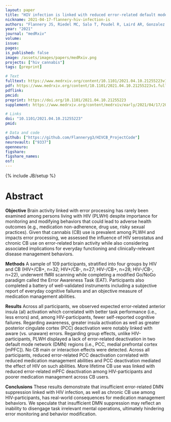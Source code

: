 ```yaml
---
layout: paper
title: "HIV infection is linked with reduced error-related default mode network suppression and poorer medication management abilities"
nickname: 2021-04-17-flannery-hiv-infection-is
authors: "Flannery JS, Riedel MC, Salo T, Poudel R, Laird AR, Gonzalez R, Sutherland MT"
year: "2021"
journal: "medRxiv"
volume:
issue:
pages:
is_published: false
image: /assets/images/papers/medRxiv.png
projects: ["hiv_cannabis"]
tags: [preprint]

# Text
fulltext: https://www.medrxiv.org/content/10.1101/2021.04.10.21255223v1.full-text
pdf: https://www.medrxiv.org/content/10.1101/2021.04.10.21255223v1.full.pdf
pdflink:
pmcid:
preprint: https://doi.org/10.1101/2021.04.10.21255223
supplement: https://www.medrxiv.org/content/medrxiv/early/2021/04/17/2021.04.10.21255223/DC1/embed/media-1.pdf

# Links
doi: "10.1101/2021.04.10.21255223"
pmid:

# Data and code
github: ["https://github.com/Flanneryg3/HIVCB_ProjectCode"]
neurovault: ["9337"]
openneuro:
figshare:
figshare_names:
osf:
---
```

{% include JB/setup %}

# Abstract

**Objective** Brain activity linked with error processing has rarely been examined among persons living with HIV (PLWH) despite importance for monitoring and modifying behaviors that could lead to adverse health outcomes (e.g., medication non-adherence, drug use, risky sexual practices). Given that cannabis (CB) use is prevalent among PLWH and impacts error processing, we assessed the influence of HIV serostatus and chronic CB use on error-related brain activity while also considering associated implications for everyday functioning and clinically-relevant disease management behaviors.

**Methods** A sample of 109 participants, stratified into four groups by HIV and CB (HIV+/CB+, n=32; HIV+/CB-, n=27; HIV-/CB+, n=28; HIV-/CB-, n=22), underwent fMRI scanning while completing a modified Go/NoGo paradigm called the Error Awareness Task (EAT). Participants also completed a battery of well-validated instruments including a subjective report of everyday cognitive failures and an objective measure of medication management abilities.

**Results** Across all participants, we observed expected error-related anterior insula (aI) activation which correlated with better task performance (i.e., less errors) and, among HIV-participants, fewer self-reported cognitive failures. Regarding awareness, greater insula activation as well as greater posterior cingulate cortex (PCC) deactivation were notably linked with aware (vs. unaware) errors. Regarding group effects, unlike HIV-participants, PLWH displayed a lack of error-related deactivation in two default mode network (DMN) regions (i.e., PCC, medial prefrontal cortex [mPFC]). No CB main or interaction effects were detected. Across all participants, reduced error-related PCC deactivation correlated with reduced medication management abilities and PCC deactivation mediated the effect of HIV on such abilities. More lifetime CB use was linked with reduced error-related mPFC deactivation among HIV-participants and poorer medication management across CB users.

**Conclusions** These results demonstrate that insufficient error-related DMN suppression linked with HIV infection, as well as chronic CB use among HIV-participants, has real-world consequences for medication management behaviors. We speculate that insufficient DMN suppression may reflect an inability to disengage task irrelevant mental operations, ultimately hindering error monitoring and behavior modification.
